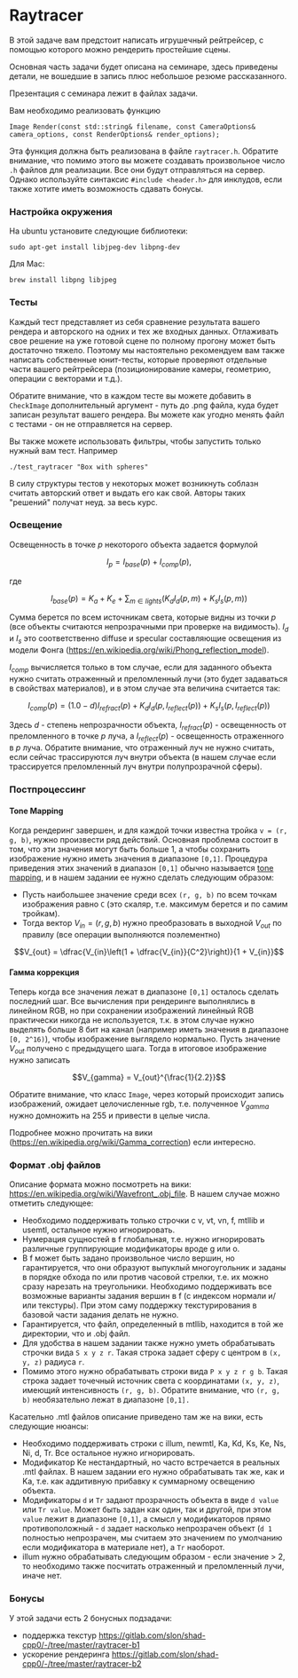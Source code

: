 # Raytracer

В этой задаче вам предстоит написать игрушечный рейтрейсер, с помощью которого можно
рендерить простейшие сцены.

Основная часть задачи будет описана на семинаре, здесь приведены детали, не вошедшие в запись плюс небольшое резюме рассказанного.

Презентация с семинара лежит в файлах задачи.

Вам необходимо реализовать функцию
```
Image Render(const std::string& filename, const CameraOptions& camera_options, const RenderOptions& render_options); 
```

Эта функция должна быть реализована в файле `raytracer.h`. Обратите внимание, что помимо этого вы можете создавать
произвольное число `.h` файлов для реализации. Все они будут отправляться
на сервер. Однако используйте синтаксис `#include <header.h>` для инклудов, если также хотите иметь
возможность сдавать бонусы.

### Настройка окружения

На ubuntu установите следующие библиотеки:
```
sudo apt-get install libjpeg-dev libpng-dev
```

Для Mac:
```
brew install libpng libjpeg
```

### Тесты

Каждый тест представляет из себя сравнение результата вашего рендера и авторского на одних и тех же входных данных.
Отлаживать свое решение на уже готовой сцене по полному прогону может быть достаточно тяжело. Поэтому мы настоятельно рекомендуем вам также написать
собственные юнит-тесты, которые проверяют отдельные части вашего рейтрейсера (позиционирование камеры, геометрию, операции с векторами и т.д.).

Обратите внимание, что в каждом тесте вы можете добавить в `CheckImage` дополнительный аргумент - путь до .png файла, куда будет
записан результат вашего рендера. Вы можете как угодно менять файл с тестами - он не отправляется на сервер.

Вы также можете использовать фильтры, чтобы запустить только нужный вам тест. Например
```
./test_raytracer "Box with spheres"
```

В силу структуры тестов у некоторых может возникнуть соблазн считать авторский ответ и выдать его как свой. Авторы
таких "решений" получат неуд. за весь курс.

### Освещение

Освещенность в точке $`p`$ некоторого объекта задается формулой
```math
I_p = I_{base}(p) + I_{comp}(p),
```

где
```math
I_{base}(p) = K_a + K_e + \sum_{m \in lights} (K_d I_d(p, m) + K_s I_s(p, m))
```

Сумма берется по всем источникам света, которые видны из точки $`p`$ (все объекты считаются непрозрачными при проверке на видимость). $`I_d`$ и $`I_s`$
это соответственно diffuse и specular составляющие освещения из модели Фонга (https://en.wikipedia.org/wiki/Phong_reflection_model).

$`I_{comp}`$ вычисляется только в том случае, если для заданного объекта нужно считать отраженный и преломленный лучи (это будет задаваться
в свойствах материалов), и в этом случае эта величина считается так:
```math
I_{comp}(p) = (1.0 - d)I_{refract}(p) + K_d I_d(p, I_{reflect}(p)) + K_s I_s(p, I_{reflect}(p))
```

Здесь $`d`$ - степень непрозрачности объекта, $`I_{refract}(p)`$ - освещенность от преломленного в точке $`p`$ луча, а $`I_{reflect}(p)`$ - освещенность
отраженного в $`p`$ луча. Обратите внимание, что отраженный луч не нужно считать, если сейчас трассируются
луч внутри объекта (в нашем случае если трассируется преломленный луч внутри полупрозрачной сферы).

### Постпроцессинг

#### Tone Mapping

Когда рендеринг завершен, и для каждой точки известна тройка `v = (r, g, b)`, нужно произвести ряд действий.
Основная проблема состоит в том, что эти значения могут быть больше 1, а чтобы сохранить изображение нужно иметь значения в диапазоне `[0,1]`.
Процедура приведения этих значений в диапазон `[0,1]` обычно называется [tone mapping](https://en.wikipedia.org/wiki/Tone_mapping), и в нашем задании ее нужно сделать следующим
образом:

* Пусть наибольшее значение среди всех `(r, g, b)` по всем точкам изображения равно `C` (это скаляр, т.е. максимум берется и по самим тройкам).
* Тогда вектор $`V_{in} = (r, g, b)`$ нужно преобразовать в выходной $`V_{out}`$ по правилу (все операции выполняются поэлементно)
```math
V_{out} = \dfrac{V_{in}\left(1 + \dfrac{V_{in}}{C^2}\right)}{1 + V_{in}}
```

#### Гамма коррекция

Теперь когда все значения лежат в диапазоне `[0,1]` осталось сделать последний шаг. Все вычисления при рендеринге выполнялись в линейном RGB,
но при сохранении изображений линейный RGB практически никогда не используется, т.к. в этом случае нужно выделять больше 8 бит на канал (например
иметь значения в диапазоне `[0, 2^16)`), чтобы изображение выглядело нормально. Пусть значение $`V_{out}`$ получено с предыдущего шага.
Тогда в итоговое изображение нужно записать
```math
V_{gamma} = V_{out}^{\frac{1}{2.2}}
```

Обратите внимание, что класс `Image`, через который происходит запись изображений, ожидает целочисленные rgb, т.е. полученное $`V_{gamma}`$ нужно
домножить на 255 и привести в целые числа.

Подробнее можно прочитать на вики (https://en.wikipedia.org/wiki/Gamma_correction) если интересно.

### Формат .obj файлов

Описание формата можно посмотреть на вики: https://en.wikipedia.org/wiki/Wavefront_.obj_file. В нашем случае можно отметить следующее:

* Необходимо поддерживать только строчки с v, vt, vn, f, mtllib и usemtl, остальное нужно игнорировать.
* Нумерация сущностей в f глобальная, т.е. нужно игнорировать различные группирующие модификаторы вроде g или o.
* В f может быть задано произвольное число вершин, но гарантируется, что они образуют выпуклый многоугольник и заданы в порядке
обхода по или против часовой стрелки, т.е. их можно сразу нарезать на треугольники. Необходимо поддерживать все возможные варианты
задания вершин в f (с индексом нормали и/или текстуры). При этом саму поддержку текстурирования в базовой части задания делать не нужно.
* Гарантируется, что файл, определенный в mtllib, находится в той же директории, что и .obj файл.
* Для удобства в нашем задании также нужно уметь обрабатывать строчки вида `S x y z r`. Такая строка задает сферу с центром в `(x, y, z)`
радиуса `r`.
* Помимо этого нужно обрабатывать строки вида `P x y z r g b`. Такая строка задает точечный источник света с координатами `(x, y, z)`, имеющий
интенсивность `(r, g, b)`. Обратите внимание, что `(r, g, b)` необязательно лежат в диапазоне `[0,1].`

Касательно .mtl файлов описание приведено там же на вики, есть следующие нюансы:

* Необходимо поддерживать строки с illum, newmtl, Ka, Kd, Ks, Ke, Ns, Ni, d, Tr. Все остальное нужно игнорировать.
* Модификатор Ke нестандартный, но часто встречается в реальных .mtl файлах. В нашем задании его нужно обрабатывать так же, как и Ka, т.е.
как аддитивную прибавку к суммарному освещению объекта.
* Модификаторы `d` и `Tr` задают прозрачность объекта в виде `d value` или `Tr value`. Может быть задан как один, так и другой, при этом `value`
лежит в диапазоне `[0,1]`, а смысл у модификаторов прямо противоположный - `d` задает насколько непрозрачен объект (`d 1` полностью непрозрачен,
мы считаем это значением по умолчанию если модификатора в материале нет), а `Tr` наоборот.
* illum нужно обрабатывать следующим образом - если значение > 2, то необходимо также посчитать отраженный и преломленный лучи, иначе нет.

### Бонусы

У этой задачи есть 2 бонусных подзадачи:

* поддержка текстур https://gitlab.com/slon/shad-cpp0/-/tree/master/raytracer-b1
* ускорение рендеринга https://gitlab.com/slon/shad-cpp0/-/tree/master/raytracer-b2